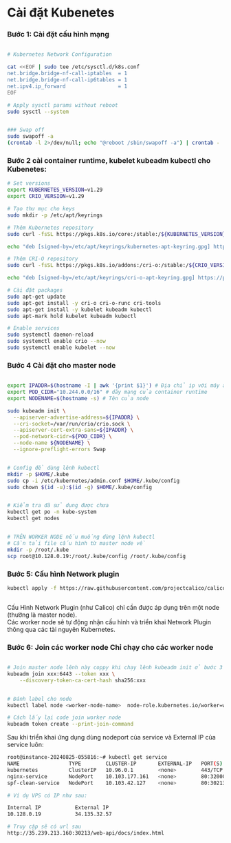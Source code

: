 # Cài đặt Kubenetes

### Bước 1: Cài đặt cấu hình mạng

```bash

# Kubernetes Network Configuration

cat <<EOF | sudo tee /etc/sysctl.d/k8s.conf
net.bridge.bridge-nf-call-iptables  = 1
net.bridge.bridge-nf-call-ip6tables = 1
net.ipv4.ip_forward                 = 1
EOF

# Apply sysctl params without reboot
sudo sysctl --system


### Swap off
sudo swapoff -a
(crontab -l 2>/dev/null; echo "@reboot /sbin/swapoff -a") | crontab - || true

```


### Bước 2 cài container runtime, kubelet kubeadm kubectl cho Kubenetes:
```bash
# Set versions
export KUBERNETES_VERSION=v1.29
export CRIO_VERSION=v1.29

# Tạo thư mục cho keys
sudo mkdir -p /etc/apt/keyrings

# Thêm Kubernetes repository
sudo curl -fsSL https://pkgs.k8s.io/core:/stable:/${KUBERNETES_VERSION}/deb/Release.key | sudo gpg --dearmor -o /etc/apt/keyrings/kubernetes-apt-keyring.gpg

echo "deb [signed-by=/etc/apt/keyrings/kubernetes-apt-keyring.gpg] https://pkgs.k8s.io/core:/stable:/${KUBERNETES_VERSION}/deb/ /" | sudo tee /etc/apt/sources.list.d/kubernetes.list

# Thêm CRI-O repository
sudo curl -fsSL https://pkgs.k8s.io/addons:/cri-o:/stable:/${CRIO_VERSION}/deb/Release.key | sudo gpg --dearmor -o /etc/apt/keyrings/cri-o-apt-keyring.gpg

echo "deb [signed-by=/etc/apt/keyrings/cri-o-apt-keyring.gpg] https://pkgs.k8s.io/addons:/cri-o:/stable:/${CRIO_VERSION}/deb/ /" | sudo tee /etc/apt/sources.list.d/cri-o.list

# Cài đặt packages
sudo apt-get update
sudo apt-get install -y cri-o cri-o-runc cri-tools
sudo apt-get install -y kubelet kubeadm kubectl
sudo apt-mark hold kubelet kubeadm kubectl

# Enable services
sudo systemctl daemon-reload
sudo systemctl enable crio --now
sudo systemctl enable kubelet --now


```

### Bước 4 Cài đặt cho master node
```bash

export IPADDR=$(hostname -I | awk '{print $1}') # Địa chỉ ip với máy ảo
export POD_CIDR="10.244.0.0/16" # dãy mạng của container runtime
export NODENAME=$(hostname -s) # Tên của node

sudo kubeadm init \
  --apiserver-advertise-address=${IPADDR} \
  --cri-socket=/var/run/crio/crio.sock \
  --apiserver-cert-extra-sans=${IPADDR} \
  --pod-network-cidr=${POD_CIDR} \
  --node-name ${NODENAME} \
  --ignore-preflight-errors Swap


# Config để dùng lênh kubectl 
mkdir -p $HOME/.kube
sudo cp -i /etc/kubernetes/admin.conf $HOME/.kube/config
sudo chown $(id -u):$(id -g) $HOME/.kube/config


# Kiểm tra đã sử dụng được chưa
kubectl get po -n kube-system
kubectl get nodes


# TRÊN WORKER NODE nếu muống dùng lệnh kubectl
# Cần tải file cấu hình từ master node về
mkdir -p /root/.kube
scp root@10.128.0.19:/root/.kube/config /root/.kube/config
```


### Bước 5: Cấu hình Network plugin

```bash
kubectl apply -f https://raw.githubusercontent.com/projectcalico/calico/v3.25.0/manifests/calico.yaml



```
Cấu Hình Network Plugin (như Calico) chỉ cần được áp dụng trên một node (thường là master node).  
Các worker node sẽ tự động nhận cấu hình và triển khai Network Plugin thông qua các tài nguyên Kubernetes.


### Bước 6: Join các worker node Chỉ chạy cho các worker node
```bash

# Join master node lênh này coppy khi chạy lênh kubeadm init ở bước 3
kubeadm join xxx:6443 --token xxx \
	--discovery-token-ca-cert-hash sha256:xxx


# Đánh label cho node
kubectl label node <worker-node-name>  node-role.kubernetes.io/worker=worker

# Cách lấy lại code join worker node
kubeadm token create --print-join-command
```

Sau khi triển khai ứng dụng dùng nodeport của service và External IP của service luôn:

```bash
root@instance-20240825-055816:~# kubectl get service
NAME                TYPE        CLUSTER-IP       EXTERNAL-IP   PORT(S)        AGE
kubernetes          ClusterIP   10.96.0.1        <none>        443/TCP        172m
nginx-service       NodePort    10.103.177.161   <none>        80:32000/TCP   136m
spf-clean-service   NodePort    10.103.42.127    <none>        80:30213/TCP   4m26s

# Ví dụ VPS có IP như sau:

Internal IP           External IP
10.128.0.19           34.135.32.57

# Truy cập sẽ có url sau
http://35.239.213.160:30213/web-api/docs/index.html
```
